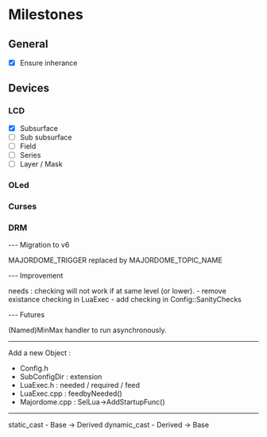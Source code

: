 # Milestones

## General
- [X] Ensure inherance

## Devices
### LCD

- [x] Subsurface
- [ ] Sub subsurface
- [ ] Field
- [ ] Series
- [ ] Layer / Mask

### OLed

### Curses

### DRM

--- Migration to v6

MAJORDOME_TRIGGER replaced by MAJORDOME_TOPIC_NAME

--- Improvement

needs : checking will not work if at same level (or lower).
	- remove existance checking in LuaExec
	- add checking in Config::SanityChecks

--- Futures

(Named)MinMax handler to run asynchronously.

---
Add a new Object :
- Config.h
- SubConfigDir : extension
- LuaExec.h : needed / required / feed
- LuaExec.cpp : feedbyNeeded()
- Majordome.cpp : SelLua->AddStartupFunc()

---

static_cast - Base -> Derived
dynamic_cast - Derived -> Base


